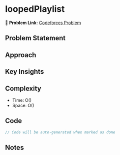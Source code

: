 # loopedPlaylist

🔗 **Problem Link:** [Codeforces Problem](https://codeforces.com/edu/course/2/lesson/9/3/practice/contest/307094/problem/A)

## Problem Statement
<!-- Describe the problem here -->

## Approach
<!-- Explain your approach -->

## Key Insights
<!-- List key insights and tricks -->

## Complexity
- Time: O()
- Space: O()

## Code
```cpp
// Code will be auto-generated when marked as done
```

## Notes
<!-- Any additional notes -->
